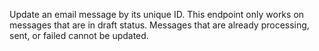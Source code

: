 Update an email message by its unique ID. This endpoint only works on messages that are in draft status. Messages that are already processing, sent, or failed cannot be updated.
